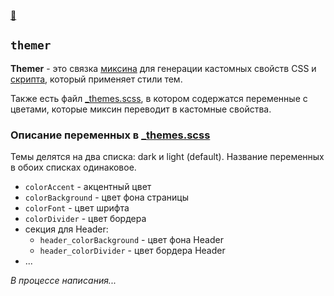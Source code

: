 [📁](.)

## `themer`
**Themer** - это связка [миксина](_index.scss) для генерации кастомных свойств CSS и [скрипта](../../scripts/themer.js), который применяет стили тем.

Также есть файл [_themes.scss](_themes.scss), в котором содержатся переменные с цветами, которые миксин переводит в кастомные свойства.

### Описание переменных в [_themes.scss](_themes.scss)
Темы делятся на два списка: dark и light (default). Название переменных в обоих списках одинаковое.

- `colorAccent` - акцентный цвет
- `colorBackground` - цвет фона страницы
- `colorFont` - цвет шрифта
- `colorDivider` - цвет бордера
- секция для Header:
  - `header_colorBackground` - цвет фона Header
  - `header_colorDivider` - цвет бордера Header
- ...

*В процессе написания...*
